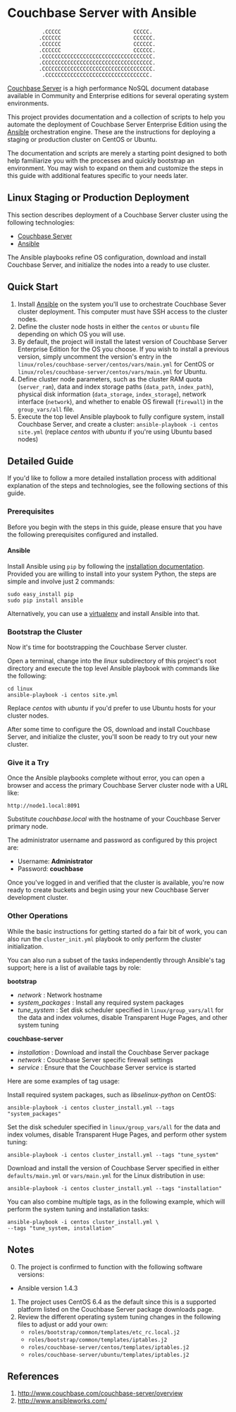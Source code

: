 # Couchbase Server with Ansible



               .CCCCC                       CCCCC.
              .CCCCCC                       CCCCCC.
              .CCCCCC                       CCCCCC.
              .CCCCCC                       CCCCCC.
              .CCCCCCCCCCCCCCCCCCCCCCCCCCCCCCCCCCC.
              .CCCCCCCCCCCCCCCCCCCCCCCCCCCCCCCCCCC.
              .CCCCCCCCCCCCCCCCCCCCCCCCCCCCCCCCCCC.
               .CCCCCCCCCCCCCCCCCCCCCCCCCCCCCCCCC.

[Couchbase Server](http://www.couchbase.com/couchbase-server/overview) is a
high performance NoSQL document database available in Community and Enterprise
editions for several operating system environments.

This project provides documentation and a collection of scripts to help you
automate the deployment of Couchbase Server Enterprise Edition using the [Ansible](http://www.ansibleworks.com/)
orchestration engine. These are the instructions for deploying a staging or
production cluster on CentOS or Ubuntu.

The documentation and scripts are merely a starting point designed to both
help familiarize you with the processes and quickly bootstrap an environment.
You may wish to expand on them and customize the steps in this guide with
additional features specific to your needs later.

## Linux Staging or Production Deployment

This section describes deployment of a Couchbase Server cluster
using the following technologies:

* [Couchbase Server](http://www.couchbase.com/couchbase-server/overview)
* [Ansible](http://www.ansibleworks.com/)

The Ansible playbooks refine OS configuration, download and install Couchbase
Server, and initialize the nodes into a ready to use cluster.

## Quick Start

1. Install [Ansible](http://www.ansibleworks.com/docs/intro_installation.html) on the
   system you'll use to orchestrate Couchbase Sever cluster deployment.
   This  computer must have SSH access to the cluster nodes.
2. Define the cluster node hosts in either the `centos` or `ubuntu` file 
   depending on which OS you will use.
3. By default, the project will install the latest version of 
   Couchbase Server  Enterprise Edition for the OS you choose. If you wish to
   install a previous version, simply uncomment the version's entry in the
   `linux/roles/couchbase-server/centos/vars/main.yml` for CentOS or
   `linux/roles/couchbase-server/centos/vars/main.yml` for Ubuntu.
4. Define cluster node parameters, such as the cluster RAM quota
   (`server_ram`), data and index storage paths (`data_path`, `index_path`),
   physical disk information (`data_storage`, `index_storage`), network
   interface (`network`), and whether to enable OS firewall (`firewall`)
   in the `group_vars/all` file.
5. Execute the top level Ansible playbook to fully configure system,
   install Couchbase Server, and create a cluster:
   `ansible-playbook -i centos site.yml`
   (replace *centos* with *ubuntu* if you're using Ubuntu based nodes)

## Detailed Guide

If you'd like to follow a more detailed installation process with additional
explanation of the steps and technologies, see the following sections of
this guide.

### Prerequisites

Before you begin with the steps in this guide, please ensure that you have
the following prerequisites configured and installed.

#### Ansible

Install Ansible using `pip` by following the
[installation documentation](http://www.ansibleworks.com/docs/intro_installation.html#latest-releases-via-pip). Provided you are willing to install into your system
Python, the steps are simple and involve just 2 commands:

```
sudo easy_install pip
sudo pip install ansible
```

Alternatively, you can use a
[virtualenv](http://www.virtualenv.org/en/latest/) and install Ansible
into that.

### Bootstrap the Cluster

Now it's time for bootstrapping the Couchbase Server cluster.

Open a terminal, change into the *linux* subdirectory of this project's
root directory and execute the top level Ansible playbook with commands like
the following:

```
cd linux
ansible-playbook -i centos site.yml
```

Replace *centos* with *ubuntu* if you'd prefer to use Ubuntu hosts for your
cluster nodes.

After some time to configure the OS, download and install Couchbase Server,
and initialize the cluster, you'll soon be ready to try out your new cluster.

### Give it a Try

Once the Ansible playbooks complete without error, you can open a browser and
access the primary Couchbase Server cluster node with a URL like:

```
http://node1.local:8091
```

Substitute *couchbase.local* with the hostname of your Couchbase Server
primary node.

The administrator username and password as configured by this project
are:

* Username: **Administrator**
* Password: **couchbase**

Once you've logged in and verified that the cluster is available, you're now
ready to create buckets and begin using your new Couchbase Server development
cluster.

### Other Operations

While the basic instructions for getting started do a fair bit of work, you
can also run the `cluster_init.yml` playbook to only perform the cluster
initialization.

You can also run a subset of the tasks independently through Ansible's 
tag support; here is a list of available tags by role:

**bootstrap**

* *network* : Network hostname
* *system_packages* : Install any required system packages
* *tune_system* : Set disk scheduler specified in `linux/group_vars/all`
  for the data and index volumes, disable Transparent Huge Pages, and
  other system tuning

**couchbase-server**

* *installation* : Download and install the Couchbase Server package
* *network* : Couchbase Server specific firewall settings
* *service* : Ensure that the Couchbase Server service is started

Here are some examples of tag usage:

Install required system packages, such as *libselinux-python* on CentOS:

```
ansible-playbook -i centos cluster_install.yml --tags "system_packages"
```

Set the disk scheduler specified in `linux/group_vars/all` for the data
and index volumes, disable Transparent Huge Pages, and perform other system
tuning:

```
ansible-playbook -i centos cluster_install.yml --tags "tune_system"
```

Download and install the version of Couchbase Server specified in either
`defaults/main.yml` or `vars/main.yml` for the Linux distribution in use:

```
ansible-playbook -i centos cluster_install.yml --tags "installation"
```

You can also combine multiple tags, as in the following example, which will
perform the system tuning and installation tasks:

```
ansible-playbook -i centos cluster_install.yml \
--tags "tune_system, installation"
```

## Notes

0. The project is confirmed to function with the following software versions:
 * Ansible version 1.4.3 
1. The project uses CentOS 6.4 as the default since this is a supported
   platform listed on the Couchbase Server package downloads page.
2. Review the different operating system tuning changes in the following
   files to adjust or add your own:
   * `roles/bootstrap/common/templates/etc_rc.local.j2`
   * `roles/bootstrap/common/templates/iptables.j2`
   * `roles/couchbase-server/centos/templates/iptables.j2`
   * `roles/couchbase-server/ubuntu/templates/iptables.j2`

## References

1. http://www.couchbase.com/couchbase-server/overview
2. http://www.ansibleworks.com/
